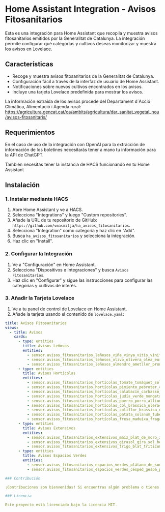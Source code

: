 # Home Assistant Integration - Avisos Fitosanitarios

Esta es una integración para Home Assistant que recopila y muestra avisos fitosanitarios emitidos por la Generalitat de Catalunya. La integración permite configurar qué categorías y cultivos deseas monitorizar y muestra los avisos en Lovelace.

## Características

- Recoge y muestra avisos fitosanitarios de la Generalitat de Catalunya.
- Configuración fácil a través de la interfaz de usuario de Home Assistant.
- Notificaciones sobre nuevos cultivos encontrados en los avisos.
- Incluye una tarjeta Lovelace predefinida para mostrar los avisos.

La información extraída de los avisos procede del Departament d´Acció Climàtica, Alimentació i Agenda rural: https://agricultura.gencat.cat/ca/ambits/agricultura/dar_sanitat_vegetal_nou/avisos-fitosanitaris/

## Requerimientos

En el caso de uso de la integración con OpenAI para la extracción de información de los boletines necesitarás tener a mano tu información para la API de ChatGPT.

También necesitas tener la instancia de HACS funcionando en tu Home Assistant

## Instalación

### 1. Instalar mediante HACS

1. Abre Home Assistant y ve a HACS.
2. Selecciona "Integrations" y luego "Custom repositories".
3. Añade la URL de tu repositorio de GitHub: `https://github.com/vmasmitja/ha_avisos_fitosanitarios`.
4. Selecciona "Integration" como categoría y haz clic en "Add".
5. Busca `ha_avisos_fitosanitarios` y selecciona la integración.
6. Haz clic en "Install".

### 2. Configurar la Integración

1. Ve a "Configuración" en Home Assistant.
2. Selecciona "Dispositivos e Integraciones" y busca `Avisos Fitosanitarios`.
3. Haz clic en "Configurar" y sigue las instrucciones para configurar las categorías y cultivos de interés.

### 3. Añadir la Tarjeta Lovelace

1. Ve a tu panel de control de Lovelace en Home Assistant.
2. Añade la tarjeta usando el contenido de `lovelace.yaml`:

```yaml
title: Avisos Fitosanitarios
views:
  - title: Avisos
    cards:
      - type: entities
        title: Avisos Leñosos
        entities:
          - sensor.avisos_fitosanitarios_leñosos_viña_vinya_vitis_vinifera
          - sensor.avisos_fitosanitarios_leñosos_olivo_olivera_olea_europaea
          - sensor.avisos_fitosanitarios_leñosos_almendro_ametller_prunus_dulcis
      - type: entities
        title: Avisos Hortícolas
        entities:
          - sensor.avisos_fitosanitarios_hortícolas_tomate_tomàquet_solanum_lycopersicum
          - sensor.avisos_fitosanitarios_hortícolas_pimiento_pebroter_capsicum_annuum
          - sensor.avisos_fitosanitarios_hortícolas_calabacín_carbassó_cucurbita_pepo
          - sensor.avisos_fitosanitarios_hortícolas_judía_verde_mongeta_phaseolus_vulgaris
          - sensor.avisos_fitosanitarios_hortícolas_puerro_porro_allium_ampeloprasum_var_porrum
          - sensor.avisos_fitosanitarios_hortícolas_col_brassica_oleracea_var_capitata
          - sensor.avisos_fitosanitarios_hortícolas_coliflor_brassica_oleracea_var_botrytis
          - sensor.avisos_fitosanitarios_hortícolas_patata_solanum_tuberosum
          - sensor.avisos_fitosanitarios_hortícolas_fresa_maduixa_fragaria_x_ananassa
      - type: entities
        title: Avisos Extensivos
        entities:
          - sensor.avisos_fitosanitarios_extensivos_maíz_blat_de_moro_zea_mays
          - sensor.avisos_fitosanitarios_extensivos_girasol_gira_sol_helianthus_annuus
          - sensor.avisos_fitosanitarios_extensivos_trigo_blat_triticum_spp
      - type: entities
        title: Avisos Espacios Verdes
        entities:
          - sensor.avisos_fitosanitarios_espacios_verdes_plátano_de_sombra_plataner_platanus_x_hispanica
          - sensor.avisos_fitosanitarios_espacios_verdes_césped_gespa_poaceae

### Contribución

¡Contribuciones son bienvenidas! Si encuentras algún problema o tienes alguna mejora, no dudes en abrir un issue o enviar un pull request.

### Licencia

Este proyecto está licenciado bajo la Licencia MIT.
